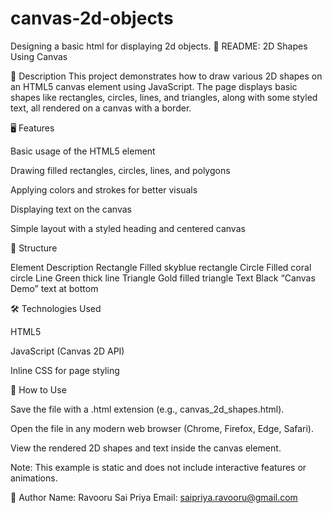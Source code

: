 # canvas-2d-objects
Designing a basic html for displaying 2d objects.
🎨 README: 2D Shapes Using Canvas

📌 Description
This project demonstrates how to draw various 2D shapes on an HTML5 canvas element using JavaScript. The page displays basic shapes like rectangles, circles, lines, and triangles, along with some styled text, all rendered on a canvas with a border.

🖥️ Features

Basic usage of the HTML5 <canvas> element

Drawing filled rectangles, circles, lines, and polygons

Applying colors and strokes for better visuals

Displaying text on the canvas

Simple layout with a styled heading and centered canvas

📂 Structure

Element	Description
Rectangle	Filled skyblue rectangle
Circle	Filled coral circle
Line	Green thick line
Triangle	Gold filled triangle
Text	Black “Canvas Demo” text at bottom

🛠️ Technologies Used

HTML5

JavaScript (Canvas 2D API)

Inline CSS for page styling

🚀 How to Use

Save the file with a .html extension (e.g., canvas_2d_shapes.html).

Open the file in any modern web browser (Chrome, Firefox, Edge, Safari).

View the rendered 2D shapes and text inside the canvas element.

Note: This example is static and does not include interactive features or animations.

📧 Author
Name: Ravooru Sai Priya
Email: saipriya.ravooru@gmail.com
